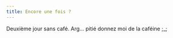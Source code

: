 ```yaml
---
title: Encore une fois ?
---
```


Deuxième jour sans café. Arg... pitié donnez moi de la caféine ;_;

